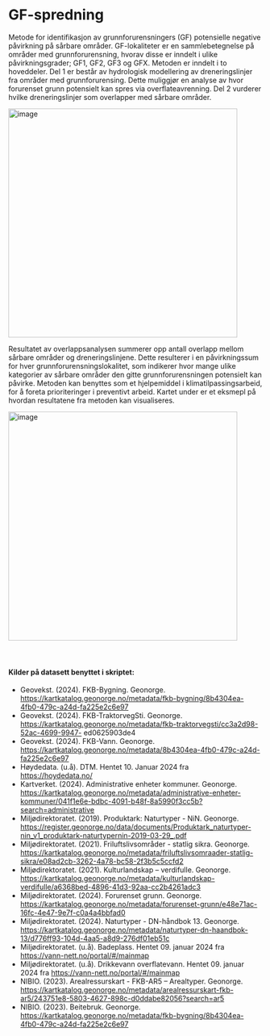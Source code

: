 # GF-spredning
Metode for identifikasjon av grunnforurensningers (GF) potensielle negative påvirkning på sårbare områder. GF-lokaliteter er en sammlebetegnelse på områder med grunnforurensning, hvorav disse er inndelt i ulike påvirkningsgrader; GF1, GF2, GF3 og GFX. Metoden er inndelt i to hoveddeler. Del 1 er består av hydrologisk modellering av dreneringslinjer fra områder med grunnforurensing. Dette muliggjør en analyse av hvor forurenset grunn potensielt kan spres via overflateavrenning. Del 2 vurderer hvilke dreneringslinjer som overlapper med sårbare områder.<br />

<img width="454" alt="image" src="https://github.com/emiliejoh/GF-spredning/assets/166838428/f7a361b3-996e-4c8a-9a32-80c144c8c29d"><br />

Resultatet av overlappsanalysen summerer opp antall overlapp mellom sårbare områder og dreneringslinjene. Dette resulterer i en påvirkningssum for hver grunnforurensningslokalitet, som indikerer hvor mange ulike kategorier av sårbare områder den gitte grunnforurensningen potensielt kan påvirke. Metoden kan benyttes som et hjelpemiddel i klimatilpassingsarbeid, for å foreta prioriteringer i preventivt arbeid. Kartet under er et eksmepl på hvordan resultatene fra metoden kan visualiseres.<br />

<img width="454" alt="image" src="https://github.com/emiliejoh/GF-spredning/assets/166838428/12788e2a-c306-4fdf-aea1-48b1fe77fa64"> <br /><br /><br />



#### Kilder på datasett benyttet i skriptet:
- Geovekst. (2024). FKB-Bygning.  Geonorge. https://kartkatalog.geonorge.no/metadata/fkb-bygning/8b4304ea-4fb0-479c-a24d-fa225e2c6e97
- Geovekst. (2024). FKB-TraktorvegSti.  Geonorge. https://kartkatalog.geonorge.no/metadata/fkb-traktorvegsti/cc3a2d98-52ac-4699-9947-    ed0625903de4 
- Geovekst. (2024). FKB-Vann.  Geonorge. https://kartkatalog.geonorge.no/metadata/8b4304ea-4fb0-479c-a24d-fa225e2c6e97 
- Høydedata. (u.å). DTM. Hentet 10. Januar 2024 fra https://hoydedata.no/
- Kartverket. (2024). Administrative enheter kommuner.  Geonorge. https://kartkatalog.geonorge.no/metadata/administrative-enheter-kommuner/041f1e6e-bdbc-4091-b48f-8a5990f3cc5b?search=administrative
- Miljødirektoratet. (2019). Produktark: Naturtyper - NiN.  Geonorge. https://register.geonorge.no/data/documents/Produktark_naturtyper-nin_v1_produktark-naturtypernin-2019-03-29_.pdf
- Miljødirektoratet. (2021). Friluftslivsområder - statlig sikra.  Geonorge. https://kartkatalog.geonorge.no/metadata/friluftslivsomraader-statlig-sikra/e08ad2cb-3262-4a78-bc58-2f3b5c5ccfd2 
- Miljødirektoratet. (2021). Kulturlandskap – verdifulle.  Geonorge. https://kartkatalog.geonorge.no/metadata/kulturlandskap-verdifulle/a6368bed-4896-41d3-92aa-cc2b4261adc3 
- Miljødirektoratet. (2024). Forurenset grunn.  Geonorge. https://kartkatalog.geonorge.no/metadata/forurenset-grunn/e48e71ac-16fc-4e47-9e7f-c0a4a4bbfad0 
- Miljødirektoratet. (2024). Naturtyper - DN-håndbok 13.  Geonorge. https://kartkatalog.geonorge.no/metadata/naturtyper-dn-haandbok-13/d776ff93-104d-4aa5-a8d9-276df01eb51c 
- Miljødirektoratet. (u.å). Badeplass. Hentet 09. januar 2024 fra https://vann-nett.no/portal/#/mainmap 
- Miljødirektoratet. (u.å). Drikkevann overflatevann. Hentet 09. januar 2024 fra https://vann-nett.no/portal/#/mainmap 
- NIBIO. (2023). Arealressurskart - FKB-AR5 – Arealtyper.  Geonorge. https://kartkatalog.geonorge.no/metadata/arealressurskart-fkb-ar5/243751e8-5803-4627-898c-d0ddabe82056?search=ar5 
- NIBIO. (2023). Beitebruk.  Geonorge. https://kartkatalog.geonorge.no/metadata/fkb-bygning/8b4304ea-4fb0-479c-a24d-fa225e2c6e97 

